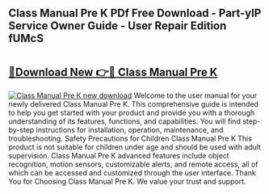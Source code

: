 ## Class Manual Pre K PDf Free Download - Part-yIP Service Owner Guide - User Repair Edition fUMcS

# <h2><a href="http://bc35306.oget.top/?id=Class+Manual+Pre+K">🔗Download New 👉🔴 Class Manual Pre K</a></h2>

[![Class Manual Pre K new download](https://i.imgur.com/5g1atiW.png)](http://bc35306.oget.top/?id=Class+Manual+Pre+K)
Welcome to the user manual for your newly delivered Class Manual Pre K. This comprehensive guide is intended to help you get started with your product and provide you with a thorough understanding of its features, functions, and capabilities. You will find step-by-step instructions for installation, operation, maintenance, and troubleshooting. Safety Precautions for Children Class Manual Pre K This product is not suitable for children under age and should be used with adult supervision. Class Manual Pre K advanced features include object recognition, motion sensors, customizable alerts, and remote access, all of which can be accessed and customized through the user interface. Thank You for Choosing Class Manual Pre K. We value your trust and support.
